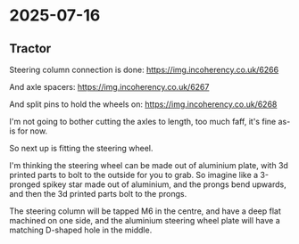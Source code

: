 # 2025-07-16

## Tractor

Steering column connection is done: https://img.incoherency.co.uk/6266

And axle spacers: https://img.incoherency.co.uk/6267

And split pins to hold the wheels on: https://img.incoherency.co.uk/6268

I'm not going to bother cutting the axles to length, too much faff, it's fine as-is for now.

So next up is fitting the steering wheel.

I'm thinking the steering wheel can be made out of aluminium plate, with 3d printed parts to bolt to the outside for you
to grab. So imagine like a 3-pronged spikey star made out of aluminium, and the prongs bend upwards, and then the 3d printed
parts bolt to the prongs.

The steering column will be tapped M6 in the centre, and have a deep flat machined on one side, and the aluminium steering
wheel plate will have a matching D-shaped hole in the middle.
